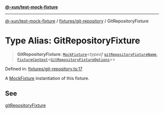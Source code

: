 [**@-xun/test-mock-fixture**](../../../README.md)

***

[@-xun/test-mock-fixture](../../../README.md) / [fixtures/git-repository](../README.md) / GitRepositoryFixture

# Type Alias: GitRepositoryFixture

> **GitRepositoryFixture**: [`MockFixture`](../../../types/fixtures/type-aliases/MockFixture.md)\<*typeof* [`gitRepositoryFixtureName`](../variables/gitRepositoryFixtureName.md), [`FixtureContext`](../../../types/fixtures/type-aliases/FixtureContext.md)\<[`GitRepositoryFixtureOptions`](GitRepositoryFixtureOptions.md)\>\>

Defined in: [fixtures/git-repository.ts:17](https://github.com/Xunnamius/test-utils/blob/7f7e115f89b6524c00da237b9112899ec640d519/packages/test-mock-fixture/src/fixtures/git-repository.ts#L17)

A [MockFixture](../../../types/fixtures/type-aliases/MockFixture.md) instantiation of this fixture.

## See

[gitRepositoryFixture](../functions/gitRepositoryFixture.md)
